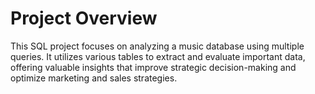 # Project Overview
This SQL project focuses on analyzing a music database using multiple queries. It utilizes various tables to extract and evaluate important data, offering valuable insights that improve strategic decision-making and optimize marketing and sales strategies.
